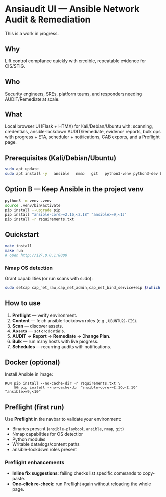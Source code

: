 # Ansiaudit UI — Ansible Network Audit & Remediation
This is a work in progress.

## Why
Lift control compliance quickly with credible, repeatable evidence for CIS/STIG.

## Who
Security engineers, SREs, platform teams, and responders needing AUDIT/Remediate at scale.

## What
Local browser UI (Flask + HTMX) for Kali/Debian/Ubuntu with: scanning, credentials, ansible-lockdown AUDIT/Remediate, evidence reports, bulk ops with progress + ETA, scheduler + notifications, CAB exports, and a Preflight page.

## Prerequisites (Kali/Debian/Ubuntu)
```bash
sudo apt update
sudo apt install -y   ansible   nmap   git   python3-venv python3-dev build-essential
```

## Option B — Keep Ansible in the project venv
```bash
python3 -m venv .venv
source .venv/bin/activate
pip install --upgrade pip
pip install "ansible-core>=2.16,<2.18" "ansible>=9,<10"
pip install -r requirements.txt
```

## Quickstart
```bash
make install
make run
# open http://127.0.0.1:8000
```

### Nmap OS detection
Grant capabilities (or run scans with sudo):
```bash
sudo setcap cap_net_raw,cap_net_admin,cap_net_bind_service+eip $(which nmap)
```

## How to use
1. **Preflight** — verify environment.
2. **Content** — fetch ansible-lockdown roles (e.g., `UBUNTU22-CIS`).
3. **Scan** — discover assets.
4. **Assets** — set credentials.
5. **AUDIT** → **Report** → **Remediate** → **Change Plan**.
6. **Bulk** — run many hosts with live progress.
7. **Schedules** — recurring audits with notifications.

## Docker (optional)
Install Ansible in image:
```
RUN pip install --no-cache-dir -r requirements.txt \
    && pip install --no-cache-dir "ansible-core>=2.16,<2.18" "ansible>=9,<10"
```

## Preflight (first run)
Use **Preflight** in the navbar to validate your environment:
- Binaries present (`ansible-playbook`, `ansible`, `nmap`, `git`)
- Nmap capabilities for OS detection
- Python modules
- Writable data/logs/content paths
- ansible-lockdown roles present


### Preflight enhancements
- **Inline fix suggestions**: failing checks list specific commands to copy-paste.
- **One-click re-check**: run Preflight again without reloading the whole page.
